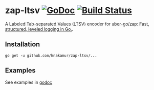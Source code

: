 zap-ltsv  [![GoDoc](https://godoc.org/github.com/hnakamur/zap-ltsv?status.svg)](https://godoc.org/github.com/hnakamur/zap-ltsv) [![Build Status](https://travis-ci.org/hnakamur/ltsvlog.png)](https://travis-ci.org/hnakamur/ltsvlog)
========

A [Labeled Tab-separated Values (LTSV)](http://ltsv.org/) encoder for [uber-go/zap: Fast, structured, leveled logging in Go.](https://github.com/uber-go/zap).

## Installation

```
go get -u github.com/hnakamur/zap-ltsv/...
```

## Examples
See examples in [godoc](https://godoc.org/github.com/hnakamur/zap-ltsv)
